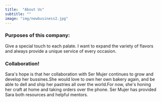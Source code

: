 ```yaml
---
title:  "About Us"
subtitle: ""
image: "img/newbusiness2.jpg"
---
```


### Purposes of this company:

Give a special touch to each palate. I want to expand the variety of flavors and always provide a unique service of every occasion.

### Collaboration!

Sara's hope is that her collaboration with Ser Mujer continues to grow and develop her bussines.She would love to own her own bakery again, and be able to dell and ship her pastries all over the world.For now, she's honing her craft at home and taking orders over the phone. Ser Mujer has provided Sara both resources and helpful mentors.
